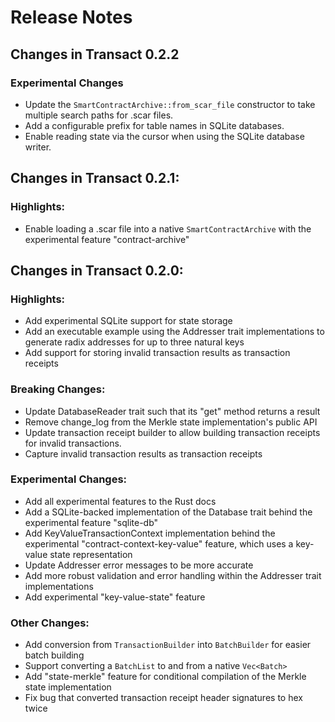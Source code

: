 # Release Notes

## Changes in Transact 0.2.2

### Experimental Changes

* Update the `SmartContractArchive::from_scar_file` constructor to take multiple
  search paths for .scar files.
* Add a configurable prefix for table names in SQLite databases.
* Enable reading state via the cursor when using the SQLite database writer.

## Changes in Transact 0.2.1:

### Highlights:

* Enable loading a .scar file into a native `SmartContractArchive` with the
  experimental feature "contract-archive"

## Changes in Transact 0.2.0:

### Highlights:

* Add experimental SQLite support for state storage
* Add an executable example using the Addresser trait implementations to
  generate radix addresses for up to three natural keys
* Add support for storing invalid transaction results as transaction receipts

### Breaking Changes:

* Update DatabaseReader trait such that its "get" method returns a result
* Remove change_log from the Merkle state implementation's public API
* Update transaction receipt builder to allow building transaction receipts for
  invalid transactions.
* Capture invalid transaction results as transaction receipts

### Experimental Changes:

* Add all experimental features to the Rust docs
* Add a SQLite-backed implementation of the Database trait behind the
  experimental feature "sqlite-db"
* Add KeyValueTransactionContext implementation behind the experimental
  "contract-context-key-value" feature, which uses a key-value state
  representation
* Update Addresser error messages to be more accurate
* Add more robust validation and error handling within the Addresser trait
  implementations
* Add experimental "key-value-state" feature

### Other Changes:

* Add conversion from `TransactionBuilder` into `BatchBuilder` for easier batch
  building
* Support converting a `BatchList` to and from a native `Vec<Batch>`
* Add "state-merkle" feature for conditional compilation of the Merkle state
  implementation
* Fix bug that converted transaction receipt header signatures to hex twice
